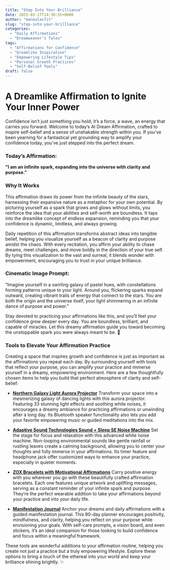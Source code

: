 ```yaml
---
title: "Step Into Your Brilliance"
date: 2025-03-17T14:30:55+0000
author: "manoulasfit"
slug: "step-into-your-brilliance"
categories:
  - "Daily Affirmations"
  - "Dreamweaver’s Tales"
tags:
  - "Affirmations for Confidence"
  - "Dreamlike Inspiration"
  - "Empowering Lifestyle Tips"
  - "Personal Growth Practices"
  - "Self-Belief Tools"
draft: false
---
```

# A Dreamlike Affirmation to Ignite Your Inner Power

Confidence isn’t just something you hold; it’s a force, a wave, an energy that carries you forward. Welcome to today’s AI Dream Affirmation, crafted to inspire self-belief and a sense of unshakable strength within you. If you’ve been yearning for a fantastical yet grounding way to amplify your confidence today, you’ve just stepped into the perfect dream.

### Today’s Affirmation:

**"I am an infinite spark, expanding into the universe with clarity and purpose."**

### Why It Works

This affirmation draws its power from the infinite beauty of the stars, harnessing their expansive nature as a metaphor for your own potential. By picturing yourself as a spark that grows and glows without limits, you reinforce the idea that your abilities and self-worth are boundless. It taps into the dreamlike concept of endless expansion, reminding you that your confidence is dynamic, limitless, and always growing.

Daily repetition of this affirmation transforms abstract ideas into tangible belief, helping you visualize yourself as a beacon of clarity and purpose amidst the chaos. With every recitation, you affirm your ability to chase dreams, meet challenges, and move boldly in the direction of your true self. By tying this visualization to the vast and surreal, it blends wonder with empowerment, encouraging you to trust in your unique brilliance.

### Cinematic Image Prompt:

“Imagine yourself in a swirling galaxy of pastel hues, with constellations forming patterns unique to your light. Around you, flickering sparks expand outward, creating vibrant trails of energy that connect to the stars. You are both the origin and the universe itself, your light shimmering in an infinite dance of purpose and power.”

Stay devoted to practicing your affirmations like this, and you’ll feel your confidence grow deeper every day. You are boundless, brilliant, and capable of miracles. Let this dreamy affirmation guide you toward becoming the unstoppable spark you were always meant to be. 🌟

### Tools to Elevate Your Affirmation Practice

Creating a space that inspires growth and confidence is just as important as the affirmations you repeat each day. By surrounding yourself with tools that reflect your purpose, you can amplify your practice and immerse yourself in a dreamy, empowering environment. Here are a few thoughtfully chosen items to help you build that perfect atmosphere of clarity and self-belief:

- **[Northern Galaxy Light Aurora Projector](https://amzn.to/4kMNz8z)**
Transform your space into a mesmerizing galaxy of dancing lights with this aurora projector. Featuring 33 stunning light effects and soothing white noises, it encourages a dreamy ambiance for practicing affirmations or unwinding after a long day. Its Bluetooth speaker functionality also lets you add your favorite empowering music or guided meditations into the mix.

- **[Adaptive Sound Technologies Sound + Sleep SE Noise Machine](https://amzn.to/3RcpDgW)**
Set the stage for focus and relaxation with this advanced white noise machine. Non-looping environmental sounds like gentle rainfall or rustling leaves create a calming background, allowing you to center your thoughts and fully immerse in your affirmations. Its timer feature and headphone jack offer customized ways to enhance your practice, especially in quieter moments.

- **[ZOX Bracelets with Motivational Affirmations](https://amzn.to/4izU1xJ)**
Carry positive energy with you wherever you go with these beautifully crafted affirmation bracelets. Each one features unique artwork and uplifting messages, serving as a constant reminder of your infinite spark and purpose. They’re the perfect wearable addition to take your affirmations beyond your practice and into your daily life.

- **[Manifestation Journal](https://amzn.to/4kBfvMy)**
Anchor your dreams and daily affirmations with a guided manifestation journal. This 90-day planner encourages positivity, mindfulness, and clarity, helping you reflect on your purpose while envisioning your goals. With self-care prompts, a vision board, and even stickers, it’s an ideal companion for those looking to build confidence and focus within a meaningful framework.

These tools are wonderful additions to your affirmation routine, helping you create not just a practice but a truly empowering lifestyle. Explore these options to bring a touch of the ethereal into your world and keep your brilliance shining brightly. ✨